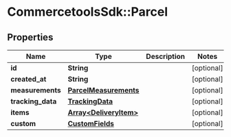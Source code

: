 # CommercetoolsSdk::Parcel

## Properties
Name | Type | Description | Notes
------------ | ------------- | ------------- | -------------
**id** | **String** |  | [optional] 
**created_at** | **String** |  | [optional] 
**measurements** | [**ParcelMeasurements**](ParcelMeasurements.md) |  | [optional] 
**tracking_data** | [**TrackingData**](TrackingData.md) |  | [optional] 
**items** | [**Array&lt;DeliveryItem&gt;**](DeliveryItem.md) |  | [optional] 
**custom** | [**CustomFields**](CustomFields.md) |  | [optional] 

